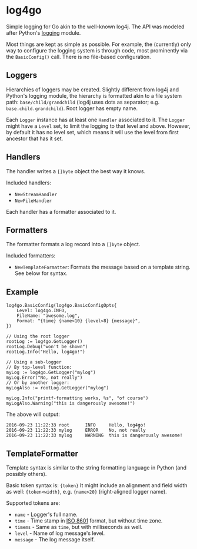 # log4go #

Simple logging for Go akin to the well-known log4j.
The API was modeled after Python's [logging](https://docs.python.org/3/library/logging.html) module.

Most things are kept as simple as possible. For example, the (currently) only way to configure the logging system is through code, most prominently via the `BasicConfig()` call. There is no file-based configuration.

## Loggers ##

Hierarchies of loggers may be created. Slightly different from log4j and Python's logging module, the hierarchy is formatted akin to a file system path: `base/child/grandchild` (log4j uses dots as separator; e.g. `base.child.grandchild`). Root logger has empty name.

Each `Logger` instance has at least one `Handler` associated to it.
The `Logger` might have a `Level` set, to limit the logging to that level and above. However, by default it has no level set, which means it will use the level from first ancestor that has it set.

## Handlers ##

The handler writes a `[]byte` object the best way it knows.

Included handlers:

* `NewStreamHandler`
* `NewFileHandler`

Each handler has a formatter associated to it.

## Formatters ##

The formatter formats a log record into a `[]byte` object.

Included formatters:

* `NewTemplateFormatter`: Formats the message based on a template string. See below for syntax.



## Example ##

```
log4go.BasicConfig(log4go.BasicConfigOpts{
    Level: log4go.INFO,
    FileName: "awesome.log",
    Format: "{time} {name<10} {level<8} {message}",
})

// Using the root logger
rootLog := log4go.GetLogger()
rootLog.Debug("won't be shown")
rootLog.Info("Hello, log4go!")

// Using a sub-logger
// By top-level function:
myLog := log4go.GetLogger("mylog")
myLog.Error("No, not really")
// Or by another logger:
myLogAlso := rootLog.GetLogger("mylog")

myLog.Info("printf-formatting works, %s", "of course")
myLogAlso.Warning("this is dangerously awesome!")
```

The above will output:
```
2016-09-23 11:22:33 root      INFO     Hello, log4go!
2016-09-23 11:22:33 mylog     ERROR    No, not really
2016-09-23 11:22:33 mylog     WARNING  this is dangerously awesome!
```

## TemplateFormatter ##

Template syntax is similar to the string formatting language in Python (and possibly others).

Basic token syntax is: `{token}`
It might include an alignment and field width as well: `{token<width}`, e.g. `{name>20}` (right-aligned logger name).

Supported tokens are:

* `name` - Logger's full name.
* `time` - Time stamp in [ISO 8601](https://en.wikipedia.org/wiki/ISO_8601) format, but without time zone.
* `timems` - Same as `time`, but with milliseconds as well.
* `level` - Name of log message's level.
* `message` - The log message itself.
